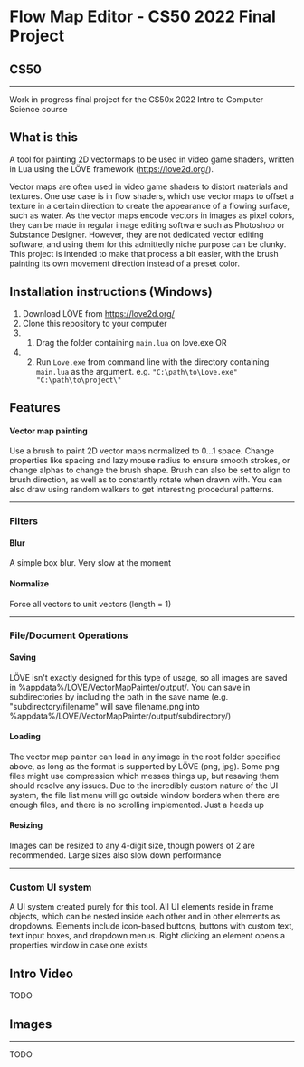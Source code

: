 # Flow Map Editor - CS50 2022 Final Project
## CS50
----
Work in progress final project for the CS50x 2022 Intro to Computer Science course

## What is this

A tool for painting 2D vectormaps to be used in video game shaders, written in Lua using the LÖVE framework (https://love2d.org/). 

Vector maps are often used in video game shaders to distort materials and textures. One use case is in flow shaders, which use vector maps to offset a texture in a certain direction to create the appearance of a flowing surface, such as water. As the vector maps encode vectors in images as pixel colors, they can be made in regular image editing software such as Photoshop or Substance Designer. However, they are not dedicated vector editing software, and using them for this admittedly niche purpose can be clunky. This project is intended to make that process a bit easier, with the brush painting its own movement direction instead of a preset color.

## Installation instructions (Windows)

1. Download LÖVE from https://love2d.org/
2. Clone this repository to your computer
3.  1. Drag the folder containing `main.lua` on love.exe
OR
3.  2. Run `Love.exe` from command line with the directory containing `main.lua` as the argument. e.g. `"C:\path\to\Love.exe" "C:\path\to\project\"`

## Features

#### Vector map painting
Use a brush to paint 2D vector maps normalized to 0...1 space. Change properties like spacing and lazy mouse radius to ensure smooth strokes, or change alphas to change the brush shape. Brush can also be set to align to brush direction, as well as to constantly rotate when drawn with. You can also draw using random walkers to get interesting procedural patterns.

----

### Filters

#### Blur
A simple box blur. Very slow at the moment

#### Normalize
Force all vectors to unit vectors (length = 1)

----

### File/Document Operations
#### Saving
LÖVE isn't exactly designed for this type of usage, so all images are saved in %appdata%/LOVE/VectorMapPainter/output/. You can save in subdirectories by including the path in the save name (e.g. "subdirectory/filename" will save filename.png into %appdata%/LOVE/VectorMapPainter/output/subdirectory/)

#### Loading
The vector map painter can load in any image in the root folder specified above, as long as the format is supported by LÖVE (png, jpg). Some png files might use compression which messes things up, but resaving them should resolve any issues. Due to the incredibly custom nature of the UI system, the file list menu will go outside window borders when there are enough files, and there is no scrolling implemented. Just a heads up

#### Resizing
Images can be resized to any 4-digit size, though powers of 2 are recommended. Large sizes also slow down performance

----

### Custom UI system
A UI system created purely for this tool. All UI elements reside in frame objects, which can be nested inside each other and in other elements as dropdowns. Elements include icon-based buttons, buttons with custom text, text input boxes, and dropdown menus. Right clicking an element opens a properties window in case one exists

## Intro Video

TODO

## Images
----
TODO
